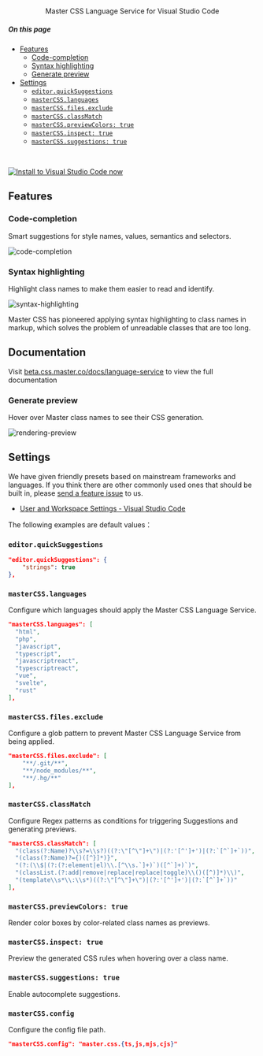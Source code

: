 <br>
<div align="center">

<p align="center">
    Master CSS Language Service for Visual Studio Code
</p>

</div>

##### On this page
- [Features](#features)
  - [Code-completion](#code-completion)
  - [Syntax highlighting](#syntax-highlighting)
  - [Generate preview](#generate-preview)
- [Settings](#settings)
  - [`editor.quickSuggestions`](#editorquicksuggestions)
  - [`masterCSS.languages`](#mastercsslanguages)
  - [`masterCSS.files.exclude`](#mastercssfilesexclude)
  - [`masterCSS.classMatch`](#mastercssclassmatch)
  - [`masterCSS.previewColors: true`](#mastercsspreviewcolors-true)
  - [`masterCSS.inspect: true`](#mastercssinspect-true)
  - [`masterCSS.suggestions: true`](#mastercsssuggestions-true)

<br>

[![Install to Visual Studio Code now](https://user-images.githubusercontent.com/33840671/185619535-3b426030-7efd-4470-a8d1-d35b5698ee0e.jpg)](https://marketplace.visualstudio.com/items?itemName=masterco.master-css-language-service)


## Features

### Code-completion
Smart suggestions for style names, values, semantics and selectors.

![code-completion](https://user-images.githubusercontent.com/33840671/185128193-de6c0550-7fa6-4b2d-842c-72f6b79e6d8f.gif)

### Syntax highlighting
Highlight class names to make them easier to read and identify.

![syntax-highlighting](https://user-images.githubusercontent.com/33840671/185127233-1556414a-2859-425f-a421-4b30ff228b9e.jpg)

Master CSS has pioneered applying syntax highlighting to class names in markup, which solves the problem of unreadable classes that are too long.

## Documentation
Visit [beta.css.master.co/docs/language-service](https://beta.css.master.co/docs/language-service) to view the full documentation

### Generate preview
Hover over Master class names to see their CSS generation.

![rendering-preview](https://user-images.githubusercontent.com/33840671/185128766-614f302e-7cc3-4294-9179-76f29069d4a6.gif)

## Settings
We have given friendly presets based on mainstream frameworks and languages. If you think there are other commonly used ones that should be built in, please [send a feature issue](https://github.com/master-co/css-language-service/issues/new?assignees=&labels=enhancement&template=feature_request.yml) to us.

- [User and Workspace Settings - Visual Studio Code](https://code.visualstudio.com/docs/getstarted/settings#:~:text=To%20open%20the%20Settings%20editor,macOS%20%2D%20Code%20%3E%20Preferences%20%3E%20Settings)

The following examples are default values：

### `editor.quickSuggestions`
```json
"editor.quickSuggestions": {
    "strings": true
},
```

### `masterCSS.languages`
Configure which languages should apply the Master CSS Language Service.
```json
"masterCSS.languages": [
  "html",
  "php",
  "javascript",
  "typescript",
  "javascriptreact",
  "typescriptreact",
  "vue",
  "svelte",
  "rust"
],
```

### `masterCSS.files.exclude`
Configure a glob pattern to prevent Master CSS Language Service from being applied.
```json
"masterCSS.files.exclude": [
    "**/.git/**",
    "**/node_modules/**",
    "**/.hg/**"
],
```

### `masterCSS.classMatch`
Configure Regex patterns as conditions for triggering Suggestions and generating previews.
```json
"masterCSS.classMatch": [
  "(class(?:Name)?\\s?=\\s?)((?:\"[^\"]+\")|(?:'[^']+')|(?:`[^`]+`))",
  "(class(?:Name)?={)([^}]*)}",
  "(?:(\\$|(?:(?:element|el)\\.[^\\s.`]+)`)([^`]+)`)",
  "(classList.(?:add|remove|replace|replace|toggle)\\()([^)]*)\\)",
  "(template\\s*\\:\\s*)((?:\"[^\"]+\")|(?:'[^']+')|(?:`[^`]+`))"
],
```

### `masterCSS.previewColors: true`
Render color boxes by color-related class names as previews.

### `masterCSS.inspect: true`
Preview the generated CSS rules when hovering over a class name.

### `masterCSS.suggestions: true`
Enable autocomplete suggestions.

### `masterCSS.config`
Configure the config file path.
```json
"masterCSS.config": "master.css.{ts,js,mjs,cjs}"
```
